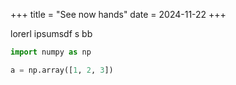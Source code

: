 +++
title = "See now hands"
date = 2024-11-22
+++

lorerl ipsumsdf s bb

```python
import numpy as np

a = np.array([1, 2, 3])
```

